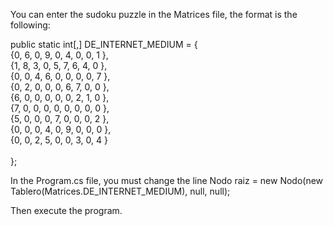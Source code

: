 You can enter the sudoku puzzle in the Matrices file, the format is the following:

public static int[,] DE_INTERNET_MEDIUM = {
<br>    {0, 6, 0, 9, 0, 4, 0, 0, 1 },
<br>    {1, 8, 3, 0, 5, 7, 6, 4, 0 },
<br>    {0, 0, 4, 6, 0, 0, 0, 0, 7 },
<br>    {0, 2, 0, 0, 0, 6, 7, 0, 0 },
<br>    {6, 0, 0, 0, 0, 0, 2, 1, 0 },
<br>    {7, 0, 0, 0, 0, 0, 0, 0, 0 },
<br>    {5, 0, 0, 0, 7, 0, 0, 0, 2 },
<br>    {0, 0, 0, 4, 0, 9, 0, 0, 0 },
<br>    {0, 0, 2, 5, 0, 0, 3, 0, 4 }   
<br>};

In the Program.cs file, you must change the line 
Nodo raiz = new Nodo(new Tablero(Matrices.DE_INTERNET_MEDIUM), null, null);

Then execute the program.


